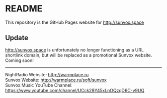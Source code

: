 # README

This repository is the GitHub Pages website for <http://sunvox.space>

## Update

<http://sunvox.space> is unfortunately no longer functioning as a URL shortlink domain, but will be replaced as a promotional Sunvox website. Coming soon!

---

NightRadio Website: <http://warmplace.ru>  
Sunvox Website: <http://warmplace.ru/soft/sunvox>  
Sunvox Music YouTube Channel: <https://www.youtube.com/channel/UCck28Y45xLnOQzqD6C-v9UQ>
